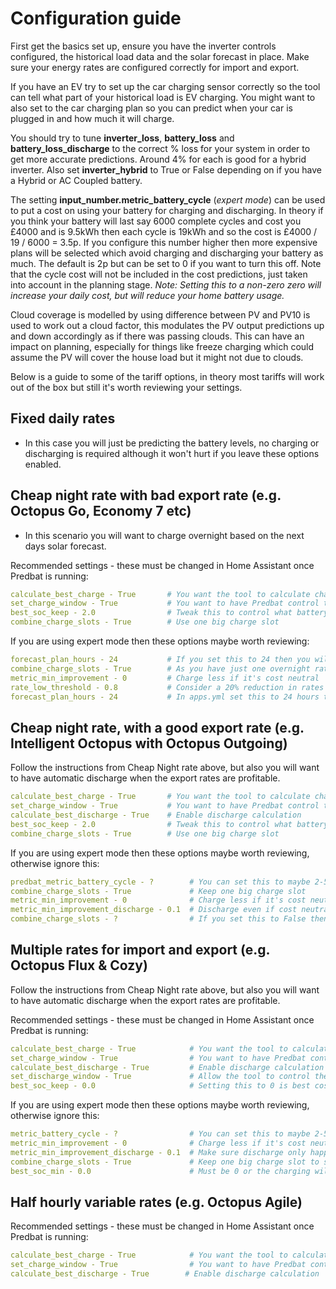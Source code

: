 # Configuration guide

First get the basics set up, ensure you have the inverter controls configured, the historical load data and the solar forecast in place. Make sure your energy rates are configured correctly for import and export.

If you have an EV try to set up the car charging sensor correctly so the tool can tell what part of your historical load is EV charging. You might want to also set to the car charging plan so you can predict when your car is plugged in and how much it will charge.

You should try to tune **inverter_loss**, **battery_loss** and **battery_loss_discharge** to the correct % loss for your system in order to get more accurate predictions. Around 4% for each is good for a hybrid inverter. Also set **inverter_hybrid** to True or False depending on if you have a Hybrid or AC Coupled battery.

The setting **input_number.metric_battery_cycle** (_expert mode_) can be used to put a cost on using your battery for charging and discharging. In theory if you think your battery will last say 6000 complete cycles and cost you £4000 and is 9.5kWh then each cycle is 19kWh and so the cost is £4000 / 19 / 6000 = 3.5p. If you configure this number higher then more expensive plans will be selected which avoid charging and discharging your battery as much. The default is 2p but can be set to 0 if you want to turn this off. Note that the cycle cost will not be included in the cost predictions, just taken into account in the planning stage. _Note: Setting this to a non-zero zero will increase your daily cost, but will reduce your home battery usage._

Cloud coverage is modelled by using difference between PV and PV10 is used to work out a cloud factor, this modulates the PV output predictions up and down accordingly as if there was passing clouds. This can have an impact on planning, especially for things like freeze charging which could assume the PV will cover the house load but it might not due to clouds.

Below is a guide to some of the tariff options, in theory most tariffs will work out of the box but still it's worth reviewing your settings.

## Fixed daily rates

- In this case you will just be predicting the battery levels, no charging or discharging is required although it won't hurt if you leave these options enabled.

## Cheap night rate with bad export rate (e.g. Octopus Go, Economy 7 etc)

- In this scenario you will want to charge overnight based on the next days solar forecast.

Recommended settings - these must be changed in Home Assistant once Predbat is running:

```yaml
calculate_best_charge - True       # You want the tool to calculate charging
set_charge_window - True           # You want to have Predbat control the charge window
best_soc_keep - 2.0                # Tweak this to control what battery level you want to keep as a backup in case you use more energy
combine_charge_slots - True        # Use one big charge slot 
```

If you are using expert mode then these options maybe worth reviewing:

```yaml
forecast_plan_hours - 24           # If you set this to 24 then you will have quicker updates, the cycle repeats itself anyhow
combine_charge_slots - True        # As you have just one overnight rate then one slot is fine
metric_min_improvement - 0         # Charge less if it's cost neutral
rate_low_threshold - 0.8           # Consider a 20% reduction in rates or more as a low rate
forecast_plan_hours - 24           # In apps.yml set this to 24 hours to match the repeating rates
```

## Cheap night rate, with a good export rate (e.g. Intelligent Octopus with Octopus Outgoing)

Follow the instructions from Cheap Night rate above, but also you will want to have automatic discharge when the export rates are profitable.

```yaml
calculate_best_charge - True       # You want the tool to calculate charging
set_charge_window - True           # You want to have Predbat control the charge window
calculate_best_discharge - True    # Enable discharge calculation
best_soc_keep - 2.0                # Tweak this to control what battery level you want to keep as a backup in case you use more energy
combine_charge_slots - True        # Use one big charge slot 
```

If you are using expert mode then these options maybe worth reviewing, otherwise ignore this:

```yaml
predbat_metric_battery_cycle - ?        # You can set this to maybe 2-5p if you want to avoid cycling the battery too much
combine_charge_slots - True             # Keep one big charge slot
metric_min_improvement - 0              # Charge less if it's cost neutral
metric_min_improvement_discharge - 0.1  # Discharge even if cost neutral, as you often need many slots to see the improvement
combine_charge_slots - ?                # If you set this to False then you can allow import in larger periods of day rates to fund extra export
```

## Multiple rates for import and export (e.g. Octopus Flux & Cozy)

Follow the instructions from Cheap Night rate above, but also you will want to have automatic discharge when the export rates are profitable.

Recommended settings - these must be changed in Home Assistant once Predbat is running:

```yaml
calculate_best_charge - True            # You want the tool to calculate charging
set_charge_window - True                # You want to have Predbat control the charge window
calculate_best_discharge - True         # Enable discharge calculation
set_discharge_window - True             # Allow the tool to control the discharge slots
best_soc_keep - 0.0                     # Setting this to 0 is best cost wise
```

If you are using expert mode then these options maybe worth reviewing, otherwise ignore this:

```yaml
metric_battery_cycle - ?                # You can set this to maybe 2-5p if you want to avoid cycling the battery too much
metric_min_improvement - 0              # Charge less if it's cost neutral
metric_min_improvement_discharge - 0.1  # Make sure discharge only happens if it makes a profit
combine_charge_slots - True             # Keep one big charge slot to speed things up
best_soc_min - 0.0                      # Must be 0 or the charging will happen on all slots
```

## Half hourly variable rates (e.g. Octopus Agile)

Recommended settings - these must be changed in Home Assistant once Predbat is running:

```yaml
calculate_best_charge - True            # You want the tool to calculate charging
set_charge_window - True                # You want to have Predbat control the charge window
calculate_best_discharge - True        # Enable discharge calculation
```
